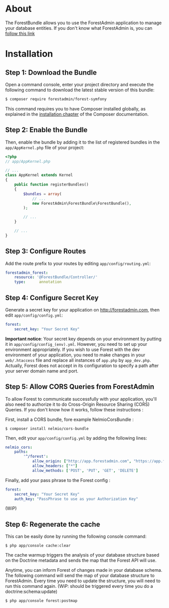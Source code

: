 About
=====

The ForestBundle allows you to use the ForestAdmin application to manage your database entities. 
If you don't know what ForestAdmin is, you can [follow this link](http://www.forestadmin.com)

Installation
============

Step 1: Download the Bundle
---------------------------

Open a command console, enter your project directory and execute the
following command to download the latest stable version of this bundle:

```bash
$ composer require forestadmin/forest-symfony
```

This command requires you to have Composer installed globally, as explained
in the [installation chapter](https://getcomposer.org/doc/00-intro.md)
of the Composer documentation.

Step 2: Enable the Bundle
-------------------------

Then, enable the bundle by adding it to the list of registered bundles
in the `app/AppKernel.php` file of your project:

```php
<?php
// app/AppKernel.php

// ...
class AppKernel extends Kernel
{
    public function registerBundles()
    {
        $bundles = array(
            // ...
            new ForestAdmin\ForestBundle\ForestBundle(),
        );

        // ...
    }

    // ...
}
```

Step 3: Configure Routes
------------------------

Add the route prefix to your routes by editing `app/config/routing.yml`:

```yaml
forestadmin_forest:
    resource: '@ForestBundle/Controller/'
    type:      annotation
```

Step 4: Configure Secret Key
----------------------------

Generate a secret key for your application on http://forestadmin.com, 
then edit `app/config/config.yml`:

```yaml
forest:
    secret_key: "Your Secret Key"
```

**Important notice**: Your secret key depends on your environment by
putting it in `app/config/config_(env).yml`. However, you need to set up
your environment appropriately.
If you wish to use Forest with the dev environment of your application,
you need to make changes in your `web/.htaccess` file and replace all
instances of `app.php` by `app_dev.php`. Actually, Forest does not accept
in its configuration to specify a path after your server domain name and
port.

Step 5: Allow CORS Queries from ForestAdmin
-------------------------------------------

To allow Forest to communicate successfully with your application, you'll
also need to authorize it to do Cross-Origin Resource Sharing (CORS) Queries.
If you don't know how it works, follow these instructions :

First, install a CORS bundle, fore example NelmioCorsBundle :

```
$ composer install nelmio/cors-bundle
```

Then, edit your `app/config/config.yml` by adding the following lines:

```yaml
nelmio_cors:
    paths:
        '^/forest':
            allow_origin: ["http://app.forestadmin.com", "https://app.forestadmin.com"]
            allow_headers: ["*"]
            allow_methods: ['POST', 'PUT', 'GET', 'DELETE']
```

Finally, add your pass phrase to the Forest config :

```yaml
forest:
    secret_key: "Your Secret Key"
    auth_key: "PassPhrase to use as your Authorization Key"
```

(WiP)


Step 6: Regenerate the cache
----------------------------

This can be easily done by running the following console command:

```
$ php app/console cache:clear
```

The cache warmup triggers the analysis of your database structure based
on the Doctrine metadata and sends the map that the Forest API will use.

Anytime, you can inform Forest of changes made in your database schema.
The following command will send the map of your database structure to
ForestAdmin. Every time you need to update the structure, you will need
to run this command again.
(WiP: should be triggered every time you do a doctrine:schema:update)

```
$ php app/console forest:postmap
```
